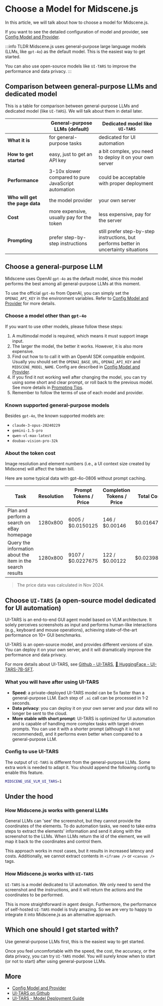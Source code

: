 # Choose a Model for Midscene.js

In this article, we will talk about how to choose a model for Midscene.js.

If you want to see the detailed configuration of model and provider, see [Config Model and Provider](./model-provider).

:::info TLDR
Midscene.js uses general-purpose large language models (LLMs, like `gpt-4o`) as the default model. This is the easiest way to get started.

You can also use open-source models like `UI-TARS` to improve the performance and data privacy.
:::

## Comparison between general-purpose LLMs and dedicated model

This is a table for comparison between general-purpose LLMs and dedicated model (like `UI-TARS`). We will talk about them in detail later.

| | General-purpose LLMs (default) | Dedicated model like `UI-TARS` |
| --- | --- | --- | 
| **What it is** | for general-purpose tasks | dedicated for UI automation |
| **How to get started** | easy, just to get an API key | a bit complex, you need to deploy it on your own server |
| **Performance** | 3-10x slower compared to pure JavaScript automation | could be acceptable with proper deployment |
| **Who will get the page data** | the model provider | your own server |
| **Cost** | more expensive, usually pay for the token | less expensive, pay for the server |
| **Prompting** | prefer step-by-step instructions | still prefer step-by-step instructions, but performs better in uncertainty situations |

## Choose a general-purpose LLM

Midscene uses OpenAI `gpt-4o` as the default model, since this model performs the best among all general-purpose LLMs at this moment.

To use the official `gpt-4o` from OpenAI, you can simply set the `OPENAI_API_KEY` in the environment variables. Refer to [Config Model and Provider](./model-provider) for more details.

### Choose a model other than `gpt-4o`

If you want to use other models, please follow these steps:

1. A multimodal model is required, which means it must support image input.
1. The larger the model, the better it works. However, it is also more expensive.
1. Find out how to to call it with an OpenAI SDK compatible endpoint. Usually you should set the `OPENAI_BASE_URL`, `OPENAI_API_KEY` and `MIDSCENE_MODEL_NAME`. Config are described in [Config Model and Provider](./model-provider).
1. If you find it not working well after changing the model, you can try using some short and clear prompt, or roll back to the previous model. See more details in [Prompting Tips](./prompting-tips).
1. Remember to follow the terms of use of each model and provider.

### Known supported general-purpose models

Besides `gpt-4o`, the known supported models are:

- `claude-3-opus-20240229`
- `gemini-1.5-pro`
- `qwen-vl-max-latest`
- `doubao-vision-pro-32k`

### About the token cost

Image resolution and element numbers (i.e., a UI context size created by Midscene) will affect the token bill.

Here are some typical data with gpt-4o-0806 without prompt caching.

|Task | Resolution | Prompt Tokens / Price | Completion Tokens / Price | Total Cost |
|-----|------------|--------------|---------------|-----------------|
|Plan and perform a search on eBay homepage| 1280x800 | 6005 / $0.0150125 |146 / $0.00146| $0.0164725 |
|Query the information about the item in the search results| 1280x800 | 9107 / $0.0227675 | 122 / $0.00122 | $0.0239875 |

> The price data was calculated in Nov 2024.

## Choose `UI-TARS` (a open-source model dedicated for UI automation)

UI-TARS is an end-to-end GUI agent model based on VLM architecture. It solely perceives screenshots as input and performs human-like interactions (e.g., keyboard and mouse operations), achieving state-of-the-art performance on 10+ GUI benchmarks.

UI-TARS is an open-source model, and provides different versions of size. You can deploy it on your own server, and it will dramatically improve the performance and data privacy.

For more details about UI-TARS, see [Github - UI-TARS](https://github.com/bytedance/ui-tars), [🤗 HuggingFace - UI-TARS-7B-SFT](https://huggingface.co/bytedance-research/UI-TARS-7B-SFT).

### What you will have after using UI-TARS

- **Speed**: a private-deployed UI-TARS model can be 5x faster than a general-purpose LLM. Each step of `.ai` call can be processed in 1-2 seconds.
- **Data privacy**: you can deploy it on your own server and your data will no longer be sent to the cloud.
- **More stable with short prompt**: ⁠UI-TARS is optimized for UI automation and is capable of handling more complex tasks with target-driven prompts. You can use it with a shorter prompt (although it is not recommended), and it performs even better when compared to a general-purpose LLM.

### Config to use UI-TARS

The output of `UI-TARS` is different from the general-purpose LLMs. Some extra work is needed to adapt it. You should append the following config to enable this feature.

```bash
MIDSCENE_USE_VLM_UI_TARS=1
```

## Under the hood

### How Midscene.js works with general LLMs

General LLMs can 'see' the screenshot, but they cannot provide the coordinates of the elements. To do automation tasks, we need to take extra steps to extract the elements' information and send it along with the screenshot to the LLMs. When LLMs return the id of the element, we will map it back to the coordinates and control them.

This approach works in most cases, but it results in increased latency and costs. Additionally, we cannot extract contents in `<iframe />` or `<canvas />` tags.

### How Midscene.js works with `UI-TARS`

`UI-TARS` is a model dedicated to UI automation. We only need to send the screenshot and the instructions, and it will return the actions and the coordinates to be performed. 

This is more straightforward in agent design. Furthermore, the performance of self-hosted `UI-TARS` model is truly amazing. So we are very to happy to integrate it into Midscene.js as an alternative approach.

## Which one should I get started with?

Use general-purpose LLMs first, this is the easiest way to get started.

Once you feel uncomfortable with the speed, the cost, the accuracy, or the data privacy, you can try `UI-TARS` model. You will surely know when to start (or not to start) after using general-purpose LLMs.

## More

* [Config Model and Provider](./model-provider)
* [UI-TARS on Github](https://github.com/bytedance/ui-tars)
* [UI-TARS - Model Deployment Guide](https://juniper-switch-f10.notion.site/UI-TARS-Model-Deployment-Guide-17b5350241e280058e98cea60317de71)